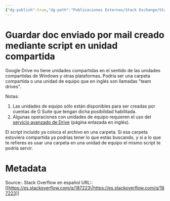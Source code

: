 ```yaml
---
{"dg-publish":true,"dg-path":"Publicaciones Externas/Stack Exchange/Stack Overflow en español/es.stackoverflow.com-187223.md","permalink":"/publicaciones-externas/stack-exchange/stack-overflow-en-espanol/es-stackoverflow-com-187223/","title":"Guardar doc enviado por mail creado mediante script en unidad compartida","hide":true,"noteIcon":"\"0\"","created":"2024-04-03T12:49:10.728-06:00","updated":"2024-04-05T16:43:54.179-06:00"}
---
```


# Guardar doc enviado por mail creado mediante script en unidad compartida

Google Drive no tiene unidades compartidas en el sentido de las unidades compartidas de Windows y otras plataformas. Podría ser una carpeta compartida o una unidad de equipo que en inglés son llamadas "team drives". 

Notas: 

1. Las unidades de equipo sólo están disponibles para ser creadas por cuentas de G Suite que tengan dicha posibilidad habilitada.
2. Algunas operaciones con unidades de equipo requieren el uso del [servicio avanzado de Drive][1] (página enlazada en inglés).

El script incluido ya coloca el archivo en una carpeta. Si esa carpeta estuviera compartida ya podrías tener lo que estás buscando, y si a lo que te refieres es usar una carpeta en una unidad de equipo el mismo script te podría servir.

  [1]: https://developers.google.com/apps-script/advanced/drive

# Metadata
Source:: Stack Overflow en español
URL:: [[https://es.stackoverflow.com/q/187223\|https://es.stackoverflow.com/q/187223]]

